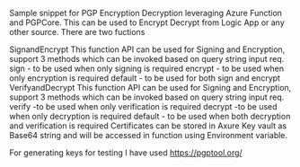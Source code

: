 Sample snippet for PGP Encryption Decryption leveraging Azure Function and PGPCore. This can be used to Encrypt Decrypt from Logic App or any other source. There are two fuctions

SignandEncrypt This function API can be used for Signing and Encryption, support 3 methods which can be invoked based on query string input req. sign - to be used when only signing is required encrypt - to be used when only encryption is required default - to be used for both sign and encrypt
VerifyandDecrypt This function API can be used for Signing and Encryption, support 3 methods which can be invoked based on query string input req. verify -to be used when only verification is required decrypt -to be used when only decryption is required default - to be used when both decryption and verification is required
Certificates can be stored in Axure Key vault as Base64 string and will be accessed in function using Environment variable.

For generating keys for testing I have used https://pgptool.org/
